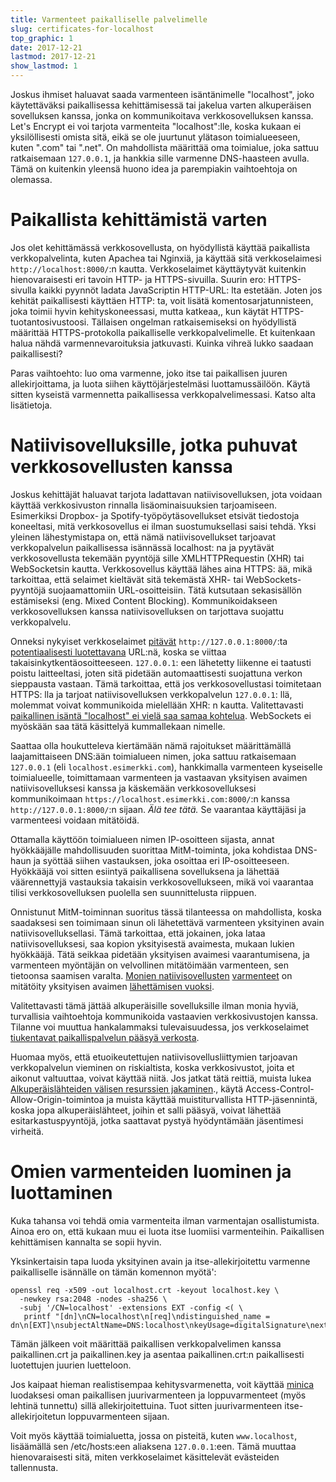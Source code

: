 ```yaml
---
title: Varmenteet paikalliselle palvelimelle
slug: certificates-for-localhost
top_graphic: 1
date: 2017-12-21
lastmod: 2017-12-21
show_lastmod: 1
---
```



Joskus ihmiset haluavat saada varmenteen isäntänimelle "localhost", joko käytettäväksi paikallisessa kehittämisessä tai jakelua varten alkuperäisen sovelluksen kanssa, jonka on kommunikoitava verkkosovelluksen kanssa. Let's Encrypt ei voi tarjota varmenteita "localhost":lle, koska kukaan ei yksilöllisesti omista sitä, eikä se ole juurtunut ylätason toimialueeseen, kuten ".com" tai ".net". On mahdollista määrittää oma toimialue, joka sattuu ratkaisemaan `127.0.0.1`, ja hankkia sille varmenne DNS-haasteen avulla. Tämä on kuitenkin yleensä huono idea ja parempiakin vaihtoehtoja on olemassa.

# Paikallista kehittämistä varten

Jos olet kehittämässä verkkosovellusta, on hyödyllistä käyttää paikallista verkkopalvelinta, kuten Apachea tai Nginxiä, ja käyttää sitä verkkoselaimesi `http://localhost:8000/`:n kautta. Verkkoselaimet käyttäytyvät kuitenkin hienovaraisesti eri tavoin HTTP- ja HTTPS-sivuilla. Suurin ero: HTTPS-sivulla kaikki pyynnöt ladata JavaScriptin HTTP-URL: lta estetään. Joten jos kehität paikallisesti käyttäen HTTP: ta, voit lisätä komentosarjatunnisteen, joka toimii hyvin kehityskoneessasi, mutta katkeaa,, kun käytät HTTPS-tuotantosivustoosi. Tällaisen ongelman ratkaisemiseksi on hyödyllistä määrittää HTTPS-protokolla paikalliselle verkkopalvelimelle. Et kuitenkaan halua nähdä varmennevaroituksia jatkuvasti. Kuinka vihreä lukko saadaan paikallisesti?

Paras vaihtoehto: luo oma varmenne, joko itse tai paikallisen juuren allekirjoittama, ja luota siihen käyttöjärjestelmäsi luottamussäilöön. Käytä sitten kyseistä varmennetta paikallisessa verkkopalvelimessasi. Katso alta lisätietoja.

# Natiivisovelluksille, jotka puhuvat verkkosovellusten kanssa

Joskus kehittäjät haluavat tarjota ladattavan natiivisovelluksen, jota voidaan käyttää verkkosivuston rinnalla lisäominaisuuksien tarjoamiseen. Esimerkiksi Dropbox- ja Spotify-työpöytäsovellukset etsivät tiedostoja koneeltasi, mitä verkkosovellus ei ilman suostumuksellasi saisi tehdä. Yksi yleinen lähestymistapa on, että nämä natiivisovellukset tarjoavat verkkopalvelun paikallisessa isännässä localhost: na ja pyytävät verkkosovellusta tekemään pyyntöjä sille XMLHTTPRequestin (XHR) tai WebSocketsin kautta. Verkkosovellus käyttää lähes aina HTTPS: ää, mikä tarkoittaa, että selaimet kieltävät sitä tekemästä XHR- tai WebSockets-pyyntöjä suojaamattomiin URL-osoitteisiin. Tätä kutsutaan sekasisällön estämiseksi (eng. Mixed Content Blocking). Kommunikoidakseen verkkosovelluksen kanssa natiivisovelluksen on tarjottava suojattu verkkopalvelu.

Onneksi nykyiset verkkoselaimet [pitävät](https://bugs.chromium.org/p/chromium/issues/detail?id=607878) `http://127.0.0.1:8000/`:ta [potentiaalisesti luotettavana](https://www.w3.org/TR/secure-contexts/#is-origin-trustworthy) URL:nä, koska se viittaa takaisinkytkentäosoitteeseen. `127.0.0.1`: een lähetetty liikenne ei taatusti poistu laitteeltasi, joten sitä pidetään automaattisesti suojattuna verkon sieppausta vastaan. Tämä tarkoittaa, että jos verkkosovellustasi toimitetaan HTTPS: lla ja tarjoat natiivisovelluksen verkkopalvelun `127.0.0.1`: llä, molemmat voivat kommunikoida mielellään XHR: n kautta. Valitettavasti [paikallinen isäntä "localhost" ei vielä saa samaa kohtelua](https://tools.ietf.org/html/draft-ietf-dnsop-let-localhost-be-localhost-02). WebSockets ei myöskään saa tätä käsittelyä kummallekaan nimelle.

Saattaa olla houkutteleva kiertämään nämä rajoitukset määrittämällä laajamittaiseen DNS:ään toimialueen nimen, joka sattuu ratkaisemaan `127.0.0.1` (eli `localhost.esimerkki.com`), hankkimalla varmenteen kyseiselle toimialueelle, toimittamaan varmenteen ja vastaavan yksityisen avaimen natiivisovelluksesi kanssa ja käskemään verkkosovelluksesi kommunikoimaan `https://localhost.esimerkki.com:8000/`:n kanssa `http://127.0.0.1:8000/`:n sijaan. *Älä tee tätä.* Se vaarantaa käyttäjäsi ja varmenteesi voidaan mitätöidä.

Ottamalla käyttöön toimialueen nimen IP-osoitteen sijasta, annat hyökkääjälle mahdollisuuden suorittaa MitM-toiminta, joka kohdistaa DNS-haun ja syöttää siihen vastauksen, joka osoittaa eri IP-osoitteeseen. Hyökkääjä voi sitten esiintyä paikallisena sovelluksena ja lähettää väärennettyjä vastauksia takaisin verkkosovellukseen, mikä voi vaarantaa tilisi verkkosovelluksen puolella sen suunnittelusta riippuen.

Onnistunut MitM-toiminnan suoritus tässä tilanteessa on mahdollista, koska saadaksesi sen toimimaan sinun oli lähetettävä varmenteen yksityinen avain natiivisovelluksellasi. Tämä tarkoittaa, että jokainen, joka lataa natiivisovelluksesi, saa kopion yksityisestä avaimesta, mukaan lukien hyökkääjä. Tätä seikkaa pidetään yksityisen avaimesi vaarantumisena, ja varmenteen myöntäjän on velvollinen mitätöimään varmenteen, sen tietoonsa saamisen varalta. [Monien natiivisovellusten](https://groups.google.com/d/msg/mozilla.dev.security.policy/eV89JXcsBC0/wsj5zpbbAQAJ) [varmenteet](https://groups.google.com/d/msg/mozilla.dev.security.policy/T6emeoE-lCU/-k-A2dEdAQAJ) on mitätöity yksityisen avaimen [lähettämisen vuoksi](https://groups.google.com/d/msg/mozilla.dev.security.policy/pk039T_wPrI/tGnFDFTnCQAJ).

Valitettavasti tämä jättää alkuperäisille sovelluksille ilman monia hyviä, turvallisia vaihtoehtoja kommunikoida vastaavien verkkosivustojen kanssa. Tilanne voi muuttua hankalammaksi tulevaisuudessa, jos verkkoselaimet [tiukentavat paikallispalvelun pääsyä verkosta](https://bugs.chromium.org/p/chromium/issues/detail?id=378566).

Huomaa myös, että etuoikeutettujen natiivisovellusliittymien tarjoavan verkkopalvelun vieminen on riskialtista, koska verkkosivustot, joita et aikonut valtuuttaa, voivat käyttää niitä. Jos jatkat tätä reittiä, muista lukea [Alkuperäislähteiden välisen resurssien jakaminen](https://developer.mozilla.org/en-US/docs/Web/HTTP/CORS)., käytä Access-Control-Allow-Origin-toimintoa ja muista käyttää muistiturvallista HTTP-jäsennintä, koska jopa alkuperäislähteet, joihin et salli pääsyä, voivat lähettää esitarkastuspyyntöjä, jotka saattavat pystyä hyödyntämään jäsentimesi virheitä.

# Omien varmenteiden luominen ja luottaminen

Kuka tahansa voi tehdä omia varmenteita ilman varmentajan osallistumista. Ainoa ero on, että kukaan muu ei luota itse luomiisi varmenteihin. Paikallisen kehittämisen kannalta se sopii hyvin.

Yksinkertaisin tapa luoda yksityinen avain ja itse-allekirjoitettu varmenne paikalliselle isännälle on tämän komennon myötä':

    openssl req -x509 -out localhost.crt -keyout localhost.key \
      -newkey rsa:2048 -nodes -sha256 \
      -subj '/CN=localhost' -extensions EXT -config <( \
       printf "[dn]\nCN=localhost\n[req]\ndistinguished_name = dn\n[EXT]\nsubjectAltName=DNS:localhost\nkeyUsage=digitalSignature\nextendedKeyUsage=serverAuth")

Tämän jälkeen voit määrittää paikallisen verkkopalvelimen kanssa paikallinen.crt ja paikallinen.key ja asentaa paikallinen.crt:n paikallisesti luotettujen juurien luetteloon.

Jos kaipaat hieman realistisempaa kehitysvarmenetta, voit käyttää [minica](https://github.com/jsha/minica) luodaksesi oman paikallisen juurivarmenteen ja loppuvarmenteet (myös lehtinä tunnettu) sillä allekirjoitettuina. Tuot sitten juurivarmenteen itse-allekirjoitetun loppuvarmenteen sijaan.

Voit myös käyttää toimialuetta, jossa on pisteitä, kuten `www.localhost`, lisäämällä sen /etc/hosts:een aliaksena `127.0.0.1`:een. Tämä muuttaa hienovaraisesti sitä, miten verkkoselaimet käsittelevät evästeiden tallennusta.
